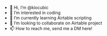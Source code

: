- 👋 Hi, I’m @kiocubic
- 👀 I’m interested in coding
- 🌱 I’m currently learning Airtable scripting
- 💞️ I’m looking to collaborate on Airtable project
- 📫 How to reach me, send me a DM here!

<!---
kiocubic/kiocubic is a ✨ special ✨ repository because its `README.md` (this file) appears on your GitHub profile.
You can click the Preview link to take a look at your changes.
--->
